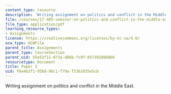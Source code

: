 ```yaml
---
content_type: resource
description: 'Writing assignment on politics and conflict in the Middle East. '
file: /courses/17-405-seminar-on-politics-and-conflict-in-the-middle-east-fall-2003/f6e4b3f195bd96c1f79af5362835e5cb_paper3topics03.pdf
file_type: application/pdf
learning_resource_types:
- Assignments
license: https://creativecommons.org/licenses/by-nc-sa/4.0/
ocw_type: OCWFile
parent_title: Assignments
parent_type: CourseSection
parent_uid: 55e53f11-073a-d86b-fc9f-0573928960b0
resourcetype: Document
title: Paper 3
uid: f6e4b3f1-95bd-96c1-f79a-f5362835e5cb
---
```

Writing assignment on politics and conflict in the Middle East. 